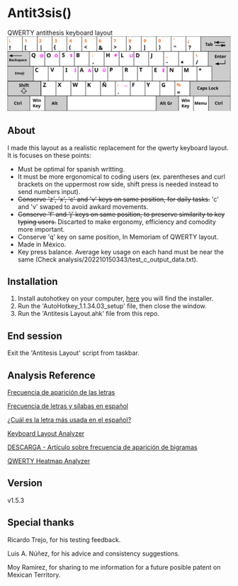 # Antit3sis()

QWERTY antithesis keyboard layout
![ups, could not find that](https://raw.githubusercontent.com/PanicJoker03/antithesis-layout/45723373de7c39dcbd5fa038f2188f4fdb73c1ff/keyboard%20layout.svg)

## About

I made this layout as a realistic replacement for the qwerty keyboard layout. It is focuses on these points:
* Must be optimal for spanish writting.
* It must be more ergonomical to coding users (ex. parentheses and curl brackets on the uppermost row side, shift press is needed instead to send numbers input).
* ~~Conserve 'z', 'x', 'c' and 'v' keys on same position, for daily tasks.~~ 'c' and 'v' swaped to avoid awkard movements.
* ~~Conserve 'f' and 'j' keys on same position, to preserve similarity to key typing users.~~ Discarted to make ergonomy, efficiency and comodity more important.
* Conserve 'q' key on same position, In Memoriam of QWERTY layout.
* Made in México.
* Key press balance. Average key usage on each hand must be near the same (Check analysis/202210150343/test_c_output_data.txt).

## Installation

1. Install autohotkey on your computer, [here](https://www.autohotkey.com/) you will find the installer.
2. Run the 'AutoHotkey_1.1.34.03_setup' file, then close the window.
3. Run the 'Antitesis Layout.ahk' file from this repo.

## End session

Exit the 'Antitesis Layout' script from taskbar.

## Analysis Reference

[Frecuencia de aparición de las letras](https://es.wikipedia.org/wiki/Frecuencia_de_aparici%C3%B3n_de_letras#:~:text=Las%20consonantes%20m%C3%A1s%20frecuentes%20son,supera%20el%201%2C5%25)

[Frecuencia de letras y sílabas en español](https://www.solosequenosenada.com/2015/10/23/frecuencia-de-letras-y-de-silabas-en-espanol/)

[¿Cuál es la letra más usada en el español?](https://www.elespanol.com/curiosidades/lenguaje/cual-es-letra-mas-usada-espanol-castellano-abecedario/665933672_0.html)

[Keyboard Layout Analyzer](http://patorjk.com/keyboard-layout-analyzer/#/main)

[DESCARGA - Artículo sobre frecuencia de aparición de bigramas](https://dialnet.unirioja.es/descarga/articulo/122593.pdf)

[QWERTY Heatmap Analyzer](https://www.patrick-wied.at/projects/heatmap-keyboard/)

## Version

v1.5.3

## Special thanks

Ricardo Trejo, for his testing feedback.

Luis A. Núñez, for his advice and consistency suggestions.

Moy Ramirez, for sharing to me information for a future posible patent on Mexican Territory.
